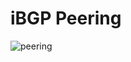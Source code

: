 # iBGP Peering

![peering](https://github.com/inband/spcor/tree/master/2-networking/4-implement-bgp/ipv4/ibgp/images/ipv4_ibgp_peering.png "iBGP Peering")


